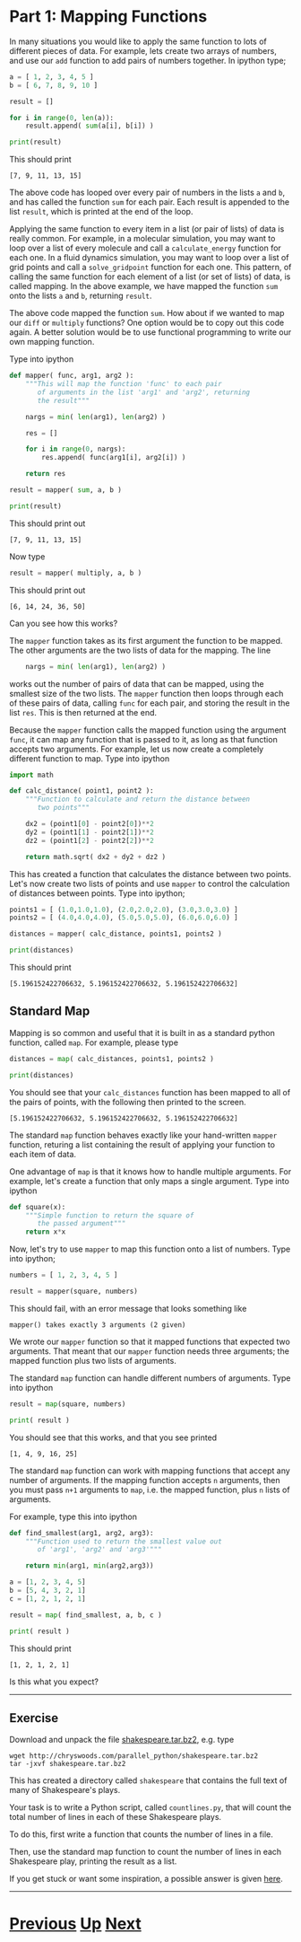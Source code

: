 
# Part 1: Mapping Functions

In many situations you would like to apply the same function to
lots of different pieces of data. For example, lets create two
arrays of numbers, and use our `add` function to add pairs of 
numbers together. In ipython type;

```python
a = [ 1, 2, 3, 4, 5 ]
b = [ 6, 7, 8, 9, 10 ]

result = []

for i in range(0, len(a)):
    result.append( sum(a[i], b[i]) )

print(result)
```

This should print

```
[7, 9, 11, 13, 15]
```

The above code has looped over every pair of numbers in 
the lists `a` and `b`, and has called the function `sum`
for each pair. Each result is appended to the list
`result`, which is printed at the end of the loop.

Applying the same function to every item in a list (or pair
of lists) of data is really common. For example, in a molecular
simulation, you may want to loop over a list of every molecule and 
call a `calculate_energy` function for each one. In a fluid dynamics
simulation, you may want to loop over a list of grid points and
call a `solve_gridpoint` function for each one. This pattern, 
of calling the same function for each element of a list (or 
set of lists) of data, is called mapping. In the above example,
we have mapped the function `sum` onto the lists `a` and `b`,
returning `result`.

The above code mapped the function `sum`. How about if we wanted
to map our `diff` or `multiply` functions? One option would be to
copy out this code again. A better solution would be to use 
functional programming to write our own mapping function.

Type into ipython

```python
def mapper( func, arg1, arg2 ):
    """This will map the function 'func' to each pair
       of arguments in the list 'arg1' and 'arg2', returning
       the result"""

    nargs = min( len(arg1), len(arg2) )

    res = []

    for i in range(0, nargs):
        res.append( func(arg1[i], arg2[i]) )

    return res

result = mapper( sum, a, b )

print(result)
```

This should print out

```
[7, 9, 11, 13, 15]
```

Now type

```python
result = mapper( multiply, a, b )
```

This should print out

```
[6, 14, 24, 36, 50]
```

Can you see how this works?

The `mapper` function takes as its first argument the function to 
be mapped. The other arguments are the two lists of data for 
the mapping. The line

```python
    nargs = min( len(arg1), len(arg2) )
```

works out the number of pairs of data that can be mapped, using 
the smallest size of the two lists. The `mapper` function then
loops through each of these pairs of data, calling `func` 
for each pair, and storing the result in the list `res`. This
is then returned at the end.

Because the `mapper` function calls the mapped function using
the argument `func`, it can map any function that is passed to
it, as long as that function accepts two arguments. For example,
let us now create a completely different function to map. Type 
into ipython

```python
import math

def calc_distance( point1, point2 ):
    """Function to calculate and return the distance between
       two points"""

    dx2 = (point1[0] - point2[0])**2
    dy2 = (point1[1] - point2[1])**2
    dz2 = (point1[2] - point2[2])**2

    return math.sqrt( dx2 + dy2 + dz2 )
```

This has created a function that calculates the distance between
two points. Let's now create two lists of points and use `mapper`
to control the calculation of distances between points. Type into
ipython;

```python
points1 = [ (1.0,1.0,1.0), (2.0,2.0,2.0), (3.0,3.0,3.0) ]
points2 = [ (4.0,4.0,4.0), (5.0,5.0,5.0), (6.0,6.0,6.0) ]

distances = mapper( calc_distance, points1, points2 )

print(distances)
```

This should print

```
[5.196152422706632, 5.196152422706632, 5.196152422706632]
```

## Standard Map

Mapping is so common and useful that it is built in as 
a standard python function, called `map`. For example, 
please type

```python
distances = map( calc_distances, points1, points2 )

print(distances)
```

You should see that your `calc_distances` function has been
mapped to all of the pairs of points, with the following
then printed to the screen.

```
[5.196152422706632, 5.196152422706632, 5.196152422706632]
```

The standard `map` function behaves exactly like your 
hand-written `mapper` function, returing a list containing 
the result of applying your function to each item of data.

One advantage of `map` is that it knows how to handle multiple arguments. For 
example, let's create a function that only maps a single
argument. Type into ipython

```python
def square(x):
    """Simple function to return the square of
       the passed argument"""
    return x*x
```

Now, let's try to use `mapper` to map this function onto
a list of numbers. Type into ipython;

```python
numbers = [ 1, 2, 3, 4, 5 ]

result = mapper(square, numbers)
```

This should fail, with an error message that looks something like

```
mapper() takes exactly 3 arguments (2 given)
```

We wrote our `mapper` function so that it mapped functions
that expected two arguments. That meant that our `mapper` function
needs three arguments; the mapped function plus two lists of
arguments.

The standard `map` function can handle different numbers of
arguments. Type into ipython

```python
result = map(square, numbers)

print( result )
```

You should see that this works, and that you see printed

```
[1, 4, 9, 16, 25]
```

The standard `map` function can work with mapping functions
that accept any number of arguments. If the mapping function
accepts `n` arguments, then you must pass `n+1` arguments
to `map`, i.e. the mapped function, plus `n` lists of arguments.

For example, type this into ipython

```python
def find_smallest(arg1, arg2, arg3):
    """Function used to return the smallest value out 
       of 'arg1', 'arg2' and 'arg3'"""

    return min(arg1, min(arg2,arg3))

a = [1, 2, 3, 4, 5]
b = [5, 4, 3, 2, 1]
c = [1, 2, 1, 2, 1]

result = map( find_smallest, a, b, c )

print( result )
```

This should print

```
[1, 2, 1, 2, 1]
```

Is this what you expect?

***

## Exercise

Download and unpack the file [shakespeare.tar.bz2](http://chryswoods.com/parallel_python/shakespeare.tar.bz2), e.g. type

```
wget http://chryswoods.com/parallel_python/shakespeare.tar.bz2
tar -jxvf shakespeare.tar.bz2
```

This has created a directory called `shakespeare` that contains
the full text of many of Shakespeare's plays.

Your task is to write a Python script, called `countlines.py`, that
will count the total number of lines in each of these Shakespeare
plays.

To do this, first write a function that counts the number of lines in a file.

Then, use the standard map function to count the number of lines in each
Shakespeare play, printing the result as a list.

If you get stuck or want some inspiration, 
a possible answer is given [here](map_answer1.md).

***

# [Previous](functions.md) [Up](part1.md) [Next](reduce.md)  

